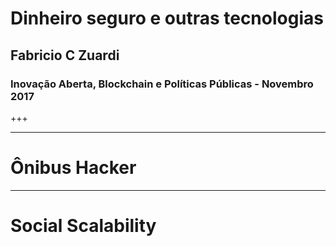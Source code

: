 
# Dinheiro seguro e outras tecnologias
## Fabricio C Zuardi
### Inovação Aberta, Blockchain e Políticas Públicas - Novembro 2017

+++


---

# Ônibus Hacker

---

# Social Scalability
